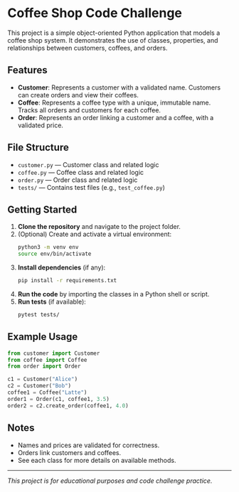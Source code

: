 # Coffee Shop Code Challenge

This project is a simple object-oriented Python application that models a coffee shop system. It demonstrates the use of classes, properties, and relationships between customers, coffees, and orders.

## Features

- **Customer**: Represents a customer with a validated name. Customers can create orders and view their coffees.
- **Coffee**: Represents a coffee type with a unique, immutable name. Tracks all orders and customers for each coffee.
- **Order**: Represents an order linking a customer and a coffee, with a validated price.

## File Structure

- `customer.py` — Customer class and related logic
- `coffee.py` — Coffee class and related logic
- `order.py` — Order class and related logic
- `tests/` — Contains test files (e.g., `test_coffee.py`)

## Getting Started

1. **Clone the repository** and navigate to the project folder.
2. (Optional) Create and activate a virtual environment:
   ```bash
   python3 -m venv env
   source env/bin/activate
   ```
3. **Install dependencies** (if any):
   ```bash
   pip install -r requirements.txt
   ```
4. **Run the code** by importing the classes in a Python shell or script.
5. **Run tests** (if available):
   ```bash
   pytest tests/
   ```

## Example Usage

```python
from customer import Customer
from coffee import Coffee
from order import Order

c1 = Customer("Alice")
c2 = Customer("Bob")
coffee1 = Coffee("Latte")
order1 = Order(c1, coffee1, 3.5)
order2 = c2.create_order(coffee1, 4.0)
```

## Notes

- Names and prices are validated for correctness.
- Orders link customers and coffees.
- See each class for more details on available methods.

---

_This project is for educational purposes and code challenge practice._
